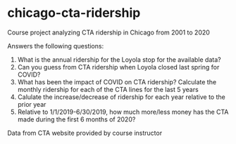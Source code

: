 # chicago-cta-ridership
Course project analyzing CTA ridership in Chicago from 2001 to 2020

Answers the following questions:

1. What is the annual ridership for the Loyola stop for the available data?
2. Can you guess from CTA ridership when Loyola closed last spring for COVID?
3. What has been the impact of COVID on CTA ridership? Calculate the monthly ridership for each of the CTA lines for the last 5 years
4. Calulate the increase/decrease of ridership for each year relative to the prior year
5. Relative to 1/1/2019-6/30/2019, how much more/less money has the CTA made during the first 6 months of 2020?

Data from CTA website provided by course instructor

